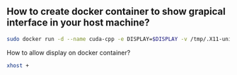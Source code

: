 ## How to create docker container to show grapical interface in your host machine?
```bash
sudo docker run -d --name cuda-cpp -e DISPLAY=$DISPLAY -v /tmp/.X11-unix:/tmp/.X11-unix cuda-cpp
```
How to allow display on docker container? 
```bash
xhost +
```
